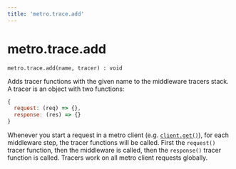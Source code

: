 ```yaml
---
title: 'metro.trace.add'
---
```

# metro.trace.add

```
metro.trace.add(name, tracer) : void
```

Adds tracer functions with the given name to the middleware tracers stack. A tracer is an object with two functions:

```javascript
{
  request: (req) => {},
  response: (res) => {}
}
```

Whenever you start a request in a metro client (e.g. [`client.get()`](../client/get.md)), for each middleware step, the tracer functions will be called. First the `request()` tracer function, then the middleware is called, then the `response()` tracer function is called. Tracers work on all metro client requests globally.

